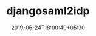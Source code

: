 ---
title: "djangosaml2idp"
date: 2019-06-24T18:00:40+05:30
type: "organisations"
org_name: "Instamojo"
repo_desc: "SAML 2.0 Identity Provider in Django"
repo_link: https://github.com/Instamojo/djangosaml2idp
---